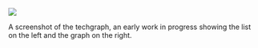 ![](https://db-feed.s3.amazonaws.com/legacy/Screen_Shot_2016-06-09_at_5_17_24_PM-1465507181424.png)

A screenshot of the techgraph, an early work in progress showing the list on the left and the graph on the right.

